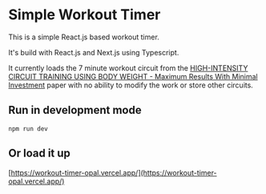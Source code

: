 # Simple Workout Timer
This is a simple React.js based workout timer. 

It's build with React.js and Next.js using Typescript. 

It currently loads the 7 minute workout circuit from the [HIGH-INTENSITY CIRCUIT TRAINING USING BODY WEIGHT - Maximum Results With Minimal Investment](https://journals.lww.com/acsm-healthfitness/Fulltext/2013/05000/HIGH_INTENSITY_CIRCUIT_TRAINING_USING_BODY_WEIGHT_.5.aspx) paper with no ability to modify the work or store other circuits.

## Run in development mode
```
npm run dev
```

## Or load it up 
[https://workout-timer-opal.vercel.app/](https://workout-timer-opal.vercel.app/)
